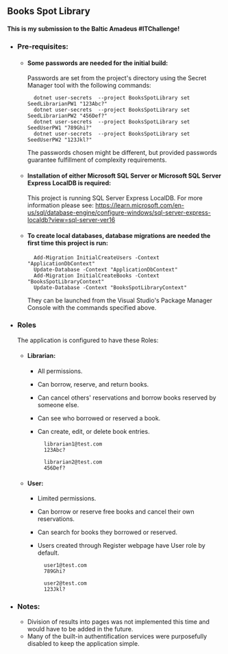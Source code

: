 
## Books Spot Library

#### This is my submission to the **Baltic Amadeus #ITChallenge**!
- ### Pre-requisites:
	- #### Some passwords are needed for the initial build: 
		Passwords are set from the project's directory using the Secret Manager tool with the following commands: 

			dotnet user-secrets  --project BooksSpotLibrary set SeedLibrarianPW1 "123Abc?"
			dotnet user-secrets  --project BooksSpotLibrary set SeedLibrarianPW2 "456Def?"
			dotnet user-secrets  --project BooksSpotLibrary set SeedUserPW1 "789Ghi?"
			dotnet user-secrets  --project BooksSpotLibrary set SeedUserPW2 "123Jkl?"
		The passwords chosen might be different, but provided passwords guarantee fulfillment of complexity requirements. 
				
	- #### Installation of either Microsoft SQL Server or Microsoft SQL Server Express LocalDB is required: 
		This project is running SQL Server Express LocalDB. For more information please see: https://learn.microsoft.com/en-us/sql/database-engine/configure-windows/sql-server-express-localdb?view=sql-server-ver16
	
	- #### To create local databases, database migrations are needed the first time this project is run:

			Add-Migration InitialCreateUsers -Context "ApplicationDbContext"
			Update-Database -Context "ApplicationDbContext"
			Add-Migration InitialCreateBooks -Context "BooksSpotLibraryContext"
			Update-Database -Context "BooksSpotLibraryContext"
   		They can be launched from the Visual Studio's Package Manager Console with the commands specified above.
- ### Roles
	The application is configured to have these Roles:
	
	- #### Librarian: 
		- All permissions. 
		- Can borrow, reserve, and return books. 
		- Can cancel others' reservations and borrow books reserved by someone else. 
		- Can see who borrowed or reserved a book. 
		- Can create, edit, or delete book entries. 

				librarian1@test.com
				123Abc?

				librarian2@test.com
				456Def?

	- #### User: 
		- Limited permissions.
		- Can borrow or reserve free books and cancel their own reservations. 
		- Can search for books they borrowed or reserved.
		- Users created through Register webpage have User role by default.

				user1@test.com
				789Ghi?

				user2@test.com
				123Jkl?

- ### Notes:

	- Division of results into pages was not implemented this time and would have to be added in the future. 
	- Many of the built-in authentification services were purposefully disabled to keep the application simple.
